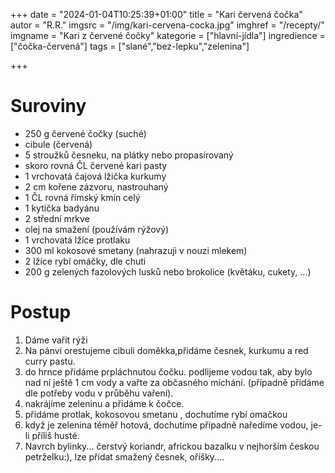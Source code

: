 +++
date = "2024-01-04T10:25:39+01:00"
title = "Kari červená čočka"
autor = "R.R."
imgsrc = "/img/kari-cervena-cocka.jpg"
imghref = "/recepty/"
imgname = "Kari z červené čočky"
kategorie = ["hlavní-jídla"]
ingredience = ["čočka-červená"]
tags = ["slané","bez-lepku","zelenina"]

+++

# Suroviny 
- 250 g červené čočky (suché)
- cibule (červená)
- 5 stroužků česneku, na plátky nebo propasírovaný
- skoro rovná ČL červené kari pasty
- 1 vrchovatá čajová lžička kurkumy
- 2 cm kořene zázvoru, nastrouhaný
- 1 ČL rovná římský kmín celý
- 1 kytička badyánu
- 2 střední mrkve
- olej na smažení (používám rýžový)
- 1 vrchovatá lžíce protlaku
- 300 ml kokosové smetany (nahrazuji v nouzi mlekem)
- 2 lžíce rybí omáčky, dle chuti
- 200 g zelených fazolových lusků nebo brokolice (květáku, cukety, ...)





# Postup
1. Dáme vařit rýži
2. Na pánvi orestujeme cibuli doměkka,přidáme česnek, kurkumu a red curry pastu.
3. do hrnce přidáme prpláchnutou čočku. podlijeme vodou tak, aby bylo nad ní ještě 1 cm vody a vařte za občasného míchání. (případně přidáme dle potřeby vodu v průběhu vaření).
4. nakrájíme zeleninu a přidáme k čočce. 
5. přidáme protlak, kokosovou smetanu , dochutíme rybí omačkou
6. když je zelenina téměř hotová, dochutíme případně naředíme vodou, je-li příliš husté.
7. Navrch bylinky... čerstvý koriandr, africkou bazalku v nejhorším českou petrželku:),  lze přidat smažený česnek, oříšky....


<!--
-->
